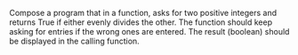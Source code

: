 Compose a program that in a function, asks for two positive integers and returns True if either evenly divides the other. The function should keep asking for entries if the wrong ones are entered. The result (boolean) should be displayed in the calling function.